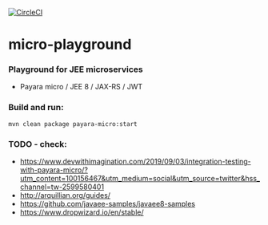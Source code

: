 [![CircleCI](https://circleci.com/gh/iolsh/micro-playground.svg?style=svg)](https://circleci.com/gh/iolsh/micro-playground)
# micro-playground
### Playground for JEE microservices 
* Payara micro / JEE 8 / JAX-RS / JWT
### Build and run:
```shell script
mvn clean package payara-micro:start
```
### TODO - check:
* https://www.devwithimagination.com/2019/09/03/integration-testing-with-payara-micro/?utm_content=100156467&utm_medium=social&utm_source=twitter&hss_channel=tw-2599580401
* http://arquillian.org/guides/
* https://github.com/javaee-samples/javaee8-samples
* https://www.dropwizard.io/en/stable/





